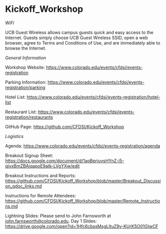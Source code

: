 # Kickoff_Workshop

_WiFi_

UCB Guest Wireless allows campus guests quick and easy access to the Internet. Guests simply choose UCB Guest Wireless SSID, open a web browser, agree to Terms and Conditions of Use, and are immediately able to browse the Internet.

_General Information_

Workshop Website: https://www.colorado.edu/events/cfdsi/events-registration

Parking Information: https://www.colorado.edu/events/cfdsi/events-registration/parking

Hotel List: https://www.colorado.edu/events/cfdsi/events-registration/hotel-list

Restaurant List: https://www.colorado.edu/events/cfdsi/events-registration/restaurants

GitHub Page: https://github.com/CFDSI/Kickoff_Workshop

_Logistics_

Agenda: https://www.colorado.edu/events/cfdsi/events-registration/agenda

Breakout Signup Sheet: https://docs.google.com/document/d/1aoBprjuysHYnZ-i5-qjvxBmZBAiqapoE9atk-LVgYXw/edit

Breakout Instructions and Reports: https://github.com/CFDSI/Kickoff_Workshop/blob/master/Breakout_Discussion_gdoc_links.md

Instructions for Remote Attendees:
https://github.com/CFDSI/Kickoff_Workshop/blob/master/Remote_Instructions.md

Lightning Slides: Please send to John Farnsworth at john.farnsworth@colorado.edu.
Day 1 Slides: https://drive.google.com/open?id=1Hfc6cbssMsgLItuZ9v-KUrK5O01GIwCF
